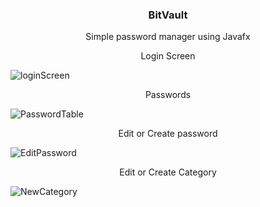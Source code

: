 <h3 style="text-align: center;">
    BitVault
</h3>

<p style="text-align: center;">
    Simple password manager using Javafx
</p>



<p style="text-align: center;">
    Login Screen
</p>

![loginScreen](https://github.com/DustWing/BitVault-app/assets/24978428/5b419bef-d380-45fe-bdd8-80d7e6d06ffb)


<p style="text-align: center;">
    Passwords
</p>

![PasswordTable](https://github.com/DustWing/BitVault-app/assets/24978428/7e4f8a68-1bca-436e-9dee-12d9be09f053)

<p style="text-align: center;">
    Edit or Create password
</p>

![EditPassword](https://github.com/DustWing/BitVault-app/assets/24978428/662cbab1-341a-40ab-a408-a6bae40a2145)

<p style="text-align: center;">
    Edit or Create Category
</p>

![NewCategory](https://github.com/DustWing/BitVault-app/assets/24978428/9843b654-aacc-4c66-b439-2a24442a8e84)
